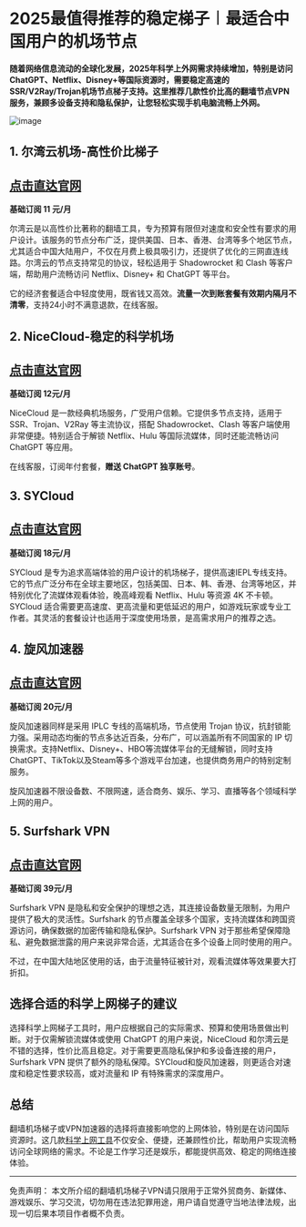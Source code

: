 # 2025最值得推荐的稳定梯子︱最适合中国用户的机场节点

**随着网络信息流动的全球化发展，2025年科学上外网需求持续增加，特别是访问ChatGPT、Netflix、Disney+等国际资源时，需要稳定高速的SSR/V2Ray/Trojan机场节点梯子支持。这里推荐几款性价比高的翻墙节点VPN服务，兼顾多设备支持和隐私保护，让您轻松实现手机电脑流畅上外网。**

![image](https://www.cnvintage.org/assets/files/2024-12-12/1733982380-91936-image.png)


## 1. 尔湾云机场-高性价比梯子
## [**点击直达官网**](https://go.1vpn.cc/ewan)
**基础订阅 11 元/月**

尔湾云是以高性价比著称的翻墙工具，专为预算有限但对速度和安全性有要求的用户设计。该服务的节点分布广泛，提供美国、日本、香港、台湾等多个地区节点，尤其适合中国大陆用户，不仅在月费上极具吸引力，还提供了优化的三网直连线路。尔湾云的节点支持常见的协议，轻松适用于 Shadowrocket 和 Clash 等客户端，帮助用户流畅访问 Netflix、Disney+ 和 ChatGPT 等平台。

它的经济套餐适合中轻度使用，既省钱又高效。**流量一次到账套餐有效期内隔月不清零**，支持24小时不满意退款，在线客服。

## 2. NiceCloud-稳定的科学机场
## [**点击直达官网**](https://go.1vpn.cc/nisi)
**基础订阅 12元/月**

NiceCloud 是一款经典机场服务，广受用户信赖。它提供多节点支持，适用于 SSR、Trojan、V2Ray 等主流协议，搭配 Shadowrocket、Clash 等客户端使用非常便捷。特别适合于解锁 Netflix、Hulu 等国际流媒体，同时还能流畅访问 ChatGPT 等应用。

在线客服，订阅年付套餐，**赠送 ChatGPT 独享账号**。

## 3. SYCloud
## [**点击直达官网**](https://go.1vpn.cc/suyu)
**基础订阅 18元/月**

SYCloud 是专为追求高端体验的用户设计的机场梯子，提供高速IEPL专线支持。它的节点广泛分布在全球主要地区，包括美国、日本、韩、香港、台湾等地区，并特别优化了流媒体观看体验，晚高峰观看 Netflix、Hulu 等资源 4K 不卡顿。SYCloud 适合需要更高速度、更高流量和更低延迟的用户，如游戏玩家或专业工作者。其灵活的套餐设计也适用于深度使用场景，是高需求用户的推荐之选。

## 4. 旋风加速器
## [**点击直达官网**](https://go.1vpn.cc/suyu)
**基础订阅 20元/月**

旋风加速器同样是采用 IPLC 专线的高端机场，节点使用 Trojan 协议，抗封锁能力强。采用动态均衡的节点多达近百条，分布广，可以涵盖所有不同国家的 IP 切换需求。支持Netflix、Disney+、HBO等流媒体平台的无缝解锁，同时支持ChatGPT、TikTok以及Steam等多个游戏平台加速，也提供商务用户的特别定制服务。

旋风加速器不限设备数、不限网速，适合商务、娱乐、学习、直播等各个领域科学上网的用户。


## 5. Surfshark VPN 
## [**点击直达官网**](https://go.1vpn.cc/surfshark)
**基础订阅 39元/月**

Surfshark VPN 是隐私和安全保护的理想之选，其连接设备数量无限制，为用户提供了极大的灵活性。Surfshark 的节点覆盖全球多个国家，支持流媒体和跨国资源访问，确保数据的加密传输和隐私保护。Surfshark VPN 对于那些希望保障隐私、避免数据泄露的用户来说非常合适，尤其适合在多个设备上同时使用的用户。

不过，在中国大陆地区使用的话，由于流量特征被针对，观看流媒体等效果要大打折扣。



## 选择合适的科学上网梯子的建议
选择科学上网梯子工具时，用户应根据自己的实际需求、预算和使用场景做出判断。对于仅需解锁流媒体或使用 ChatGPT 的用户来说，NiceCloud 和尔湾云是不错的选择，性价比高且稳定。对于需要更高隐私保护和多设备连接的用户，Surfshark VPN 提供了额外的隐私保障。SYCloud和旋风加速器，则更适合对速度和稳定性要求较高，或对流量和 IP 有特殊需求的深度用户。

## 总结
翻墙机场梯子或VPN加速器的选择将直接影响您的上网体验，特别是在访问国际资源时。这几款[科学上网工具](https://github.com/Tecnono/Best-VPN-01)不仅安全、便捷，还兼顾性价比，帮助用户实现流畅访问全球网络的需求。不论是工作学习还是娱乐，都能提供高效、稳定的网络连接体验。

---

免责声明： 本文所介绍的翻墙机场梯子VPN请只限用于正常外贸商务、新媒体、游戏娱乐、学习交流，切勿用在违法犯罪用途，用户请自觉遵守当地法律法规，出现一切后果本项目作者概不负责。
